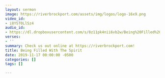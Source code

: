 ```yaml
---
layout: sermon
image: https://riverbrockport.com/assets/img/logos/logo-16x9.png
video_id:
- i8YST0LlSz4
audio_id:
- https://dl.dropboxusercontent.com/s/8z11pk4nii6vb2w/Being%20Filled%20With%20The%20Spirit.mp3?dl=0
verses:
- ''
summary: Check us out online at https://riverbrockport.com!
title: Being Filled With The Spirit
date: 2019-11-17 00:00:00 -0500
categories: []
tags: []

---
```

